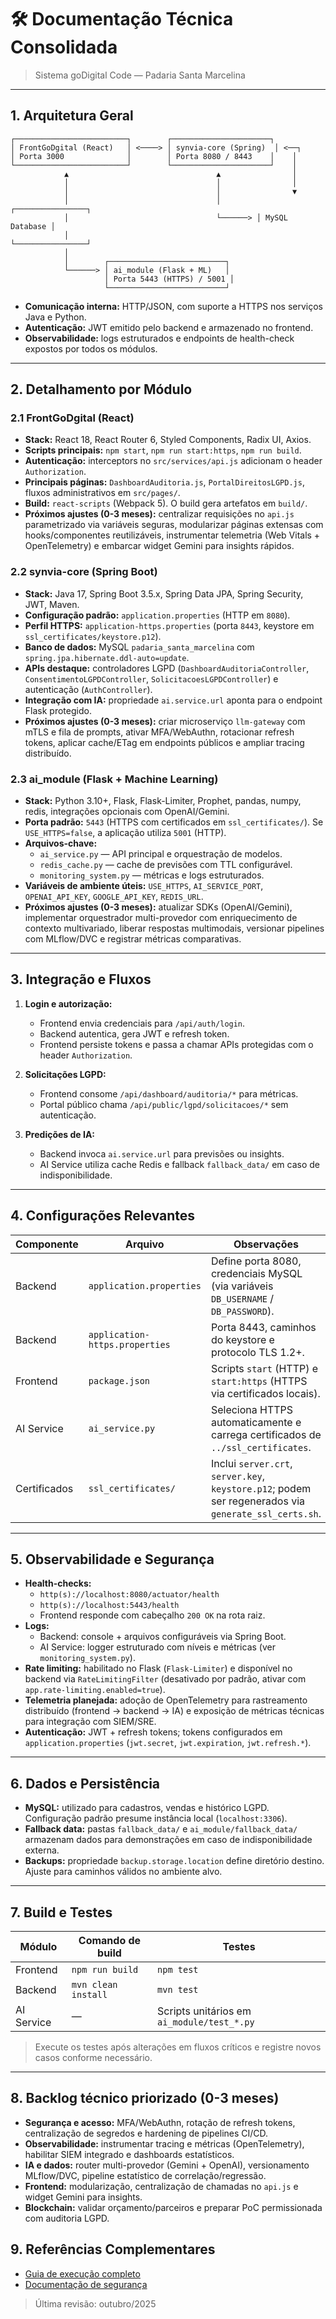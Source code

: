 # 🛠️ Documentação Técnica Consolidada
> Sistema goDigital Code — Padaria Santa Marcelina

---

## 1. Arquitetura Geral
```
┌─────────────────────────┐        ┌──────────────────────┐
│ FrontGoDgital (React)   │ <────> │ synvia-core (Spring)  │ <──┐
│ Porta 3000              │        │ Porta 8080 / 8443    │    │
└─────────────────────────┘        └──────────────────────┘    │
            ▲                                 ▲                │
            │                                 │                │
            │                                 │                ▼
            │                                 │        ┌────────────────┐
            │                                 └──────> │ MySQL Database │
            │                                          └────────────────┘
            │
            │        ┌──────────────────────────┐
            └──────> │ ai_module (Flask + ML)   │
                     │ Porta 5443 (HTTPS) / 5001 │
                     └──────────────────────────┘
```
- **Comunicação interna:** HTTP/JSON, com suporte a HTTPS nos serviços Java e Python.
- **Autenticação:** JWT emitido pelo backend e armazenado no frontend.
- **Observabilidade:** logs estruturados e endpoints de health-check expostos por todos os módulos.

---

## 2. Detalhamento por Módulo

### 2.1 FrontGoDgital (React)
- **Stack:** React 18, React Router 6, Styled Components, Radix UI, Axios.
- **Scripts principais:** `npm start`, `npm run start:https`, `npm run build`.
- **Autenticação:** interceptors no `src/services/api.js` adicionam o header `Authorization`.
- **Principais páginas:** `DashboardAuditoria.js`, `PortalDireitosLGPD.js`, fluxos administrativos em `src/pages/`.
- **Build:** `react-scripts` (Webpack 5). O build gera artefatos em `build/`.
- **Próximos ajustes (0-3 meses):** centralizar requisições no `api.js` parametrizado via variáveis seguras, modularizar páginas extensas com hooks/componentes reutilizáveis, instrumentar telemetria (Web Vitals + OpenTelemetry) e embarcar widget Gemini para insights rápidos.

### 2.2 synvia-core (Spring Boot)
- **Stack:** Java 17, Spring Boot 3.5.x, Spring Data JPA, Spring Security, JWT, Maven.
- **Configuração padrão:** `application.properties` (HTTP em `8080`).
- **Perfil HTTPS:** `application-https.properties` (porta `8443`, keystore em `ssl_certificates/keystore.p12`).
- **Banco de dados:** MySQL `padaria_santa_marcelina` com `spring.jpa.hibernate.ddl-auto=update`.
- **APIs destaque:** controladores LGPD (`DashboardAuditoriaController`, `ConsentimentoLGPDController`, `SolicitacoesLGPDController`) e autenticação (`AuthController`).
- **Integração com IA:** propriedade `ai.service.url` aponta para o endpoint Flask protegido.
- **Próximos ajustes (0-3 meses):** criar microserviço `llm-gateway` com mTLS e fila de prompts, ativar MFA/WebAuthn, rotacionar refresh tokens, aplicar cache/ETag em endpoints públicos e ampliar tracing distribuído.

### 2.3 ai_module (Flask + Machine Learning)
- **Stack:** Python 3.10+, Flask, Flask-Limiter, Prophet, pandas, numpy, redis, integrações opcionais com OpenAI/Gemini.
- **Porta padrão:** `5443` (HTTPS com certificados em `ssl_certificates/`). Se `USE_HTTPS=false`, a aplicação utiliza `5001` (HTTP).
- **Arquivos-chave:**
  - `ai_service.py` — API principal e orquestração de modelos.
  - `redis_cache.py` — cache de previsões com TTL configurável.
  - `monitoring_system.py` — métricas e logs estruturados.
- **Variáveis de ambiente úteis:** `USE_HTTPS`, `AI_SERVICE_PORT`, `OPENAI_API_KEY`, `GOOGLE_API_KEY`, `REDIS_URL`.
- **Próximos ajustes (0-3 meses):** atualizar SDKs (OpenAI/Gemini), implementar orquestrador multi-provedor com enriquecimento de contexto multivariado, liberar respostas multimodais, versionar pipelines com MLflow/DVC e registrar métricas comparativas.

---

## 3. Integração e Fluxos

1. **Login e autorização:**
   - Frontend envia credenciais para `/api/auth/login`.
   - Backend autentica, gera JWT e refresh token.
   - Frontend persiste tokens e passa a chamar APIs protegidas com o header `Authorization`.

2. **Solicitações LGPD:**
   - Frontend consome `/api/dashboard/auditoria/*` para métricas.
   - Portal público chama `/api/public/lgpd/solicitacoes/*` sem autenticação.

3. **Predições de IA:**
   - Backend invoca `ai.service.url` para previsões ou insights.
   - AI Service utiliza cache Redis e fallback `fallback_data/` em caso de indisponibilidade.

---

## 4. Configurações Relevantes

| Componente | Arquivo | Observações |
| --- | --- | --- |
| Backend | `application.properties` | Define porta 8080, credenciais MySQL (via variáveis `DB_USERNAME` / `DB_PASSWORD`). |
| Backend | `application-https.properties` | Porta 8443, caminhos do keystore e protocolo TLS 1.2+. |
| Frontend | `package.json` | Scripts `start` (HTTP) e `start:https` (HTTPS via certificados locais). |
| AI Service | `ai_service.py` | Seleciona HTTPS automaticamente e carrega certificados de `../ssl_certificates`. |
| Certificados | `ssl_certificates/` | Inclui `server.crt`, `server.key`, `keystore.p12`; podem ser regenerados via `generate_ssl_certs.sh`. |

---

## 5. Observabilidade e Segurança

- **Health-checks:**
  - `http(s)://localhost:8080/actuator/health`
  - `http(s)://localhost:5443/health`
  - Frontend responde com cabeçalho `200 OK` na rota raiz.
- **Logs:**
  - Backend: console + arquivos configuráveis via Spring Boot.
  - AI Service: logger estruturado com níveis e métricas (ver `monitoring_system.py`).
- **Rate limiting:** habilitado no Flask (`Flask-Limiter`) e disponível no backend via `RateLimitingFilter` (desativado por padrão, ativar com `app.rate-limiting.enabled=true`).
- **Telemetria planejada:** adoção de OpenTelemetry para rastreamento distribuído (frontend → backend → IA) e exposição de métricas técnicas para integração com SIEM/SRE.
- **Autenticação:** JWT + refresh tokens; tokens configurados em `application.properties` (`jwt.secret`, `jwt.expiration`, `jwt.refresh.*`).

---

## 6. Dados e Persistência

- **MySQL:** utilizado para cadastros, vendas e histórico LGPD. Configuração padrão presume instância local (`localhost:3306`).
- **Fallback data:** pastas `fallback_data/` e `ai_module/fallback_data/` armazenam dados para demonstrações em caso de indisponibilidade externa.
- **Backups:** propriedade `backup.storage.location` define diretório destino. Ajuste para caminhos válidos no ambiente alvo.

---

## 7. Build e Testes

| Módulo | Comando de build | Testes |
| --- | --- | --- |
| Frontend | `npm run build` | `npm test` |
| Backend | `mvn clean install` | `mvn test` |
| AI Service | — | Scripts unitários em `ai_module/test_*.py` |

> Execute os testes após alterações em fluxos críticos e registre novos casos conforme necessário.

---

## 8. Backlog técnico priorizado (0-3 meses)
- **Segurança e acesso:** MFA/WebAuthn, rotação de refresh tokens, centralização de segredos e hardening de pipelines CI/CD.
- **Observabilidade:** instrumentar tracing e métricas (OpenTelemetry), habilitar SIEM integrado e dashboards estatísticos.
- **IA e dados:** router multi-provedor (Gemini + OpenAI), versionamento MLflow/DVC, pipeline estatístico de correlação/regressão.
- **Frontend:** modularização, centralização de chamadas no `api.js` e widget Gemini para insights.
- **Blockchain:** validar orçamento/parceiros e preparar PoC permissionada com auditoria LGPD.

## 9. Referências Complementares
- [Guia de execução completo](../guides/GUIA_EXECUCAO_COMPLETO.md)
- [Documentação de segurança](../security/SECURITY_ALERTS_DOCUMENTATION.md)

> Última revisão: outubro/2025
